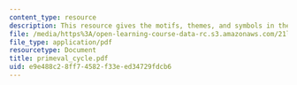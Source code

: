 ```yaml
---
content_type: resource
description: This resource gives the motifs, themes, and symbols in the primeval cycle.
file: /media/https%3A/open-learning-course-data-rc.s3.amazonaws.com/21l-458-the-bible-spring-2007/e9e488c28ff74582f33eed34729fdcb6_primeval_cycle.pdf
file_type: application/pdf
resourcetype: Document
title: primeval_cycle.pdf
uid: e9e488c2-8ff7-4582-f33e-ed34729fdcb6
---
```


